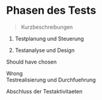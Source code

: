 Phasen des Tests
================
> Kurzbeschreibungen
	
1. Testplanung und Steuerung

2. Testanalyse und Design


Should have chosen	

Wrong	
Testrealisierung und Durchfuehrung

Abschluss der Testaktivitaeten